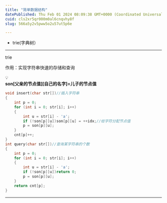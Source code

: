 ```yaml
---
title: "简单数据结构"
datePublished: Thu Feb 01 2024 08:09:38 GMT+0000 (Coordinated Universal Time)
cuid: cls2xr5qr000m0al6cnqvhy8f
slug: 566a5y2v5pww5o2u57ut5p6e

---
```


* trie(字典树）
    

---

trie

作用：实现字符串快速的存储和查询

<div data-node-type="callout">
<div data-node-type="callout-emoji">💡</div>
<div data-node-type="callout-text"><strong>son[父亲的节点值][自己的名字]=儿子的节点值</strong></div>
</div>

```cpp
void insert(char str[])//插入字符串
{
	int p = 0;
	for (int i = 0; str[i]; i++)
	{
		int u = str[i] - 'a';
		if (!son[p][u])son[p][u] = ++idx;//给字符分配节点值
		p = son[p][u];
	}
	cnt[p]++;
}
int query(char str[])//查询某字符串的个数
{
	int p = 0;
	for (int i = 0; str[i]; i++)
	{
		int u = str[i] - 'a';
		if (!son[p][u])return 0;
		p = son[p][u];
	}
	return cnt[p];
}
```

---